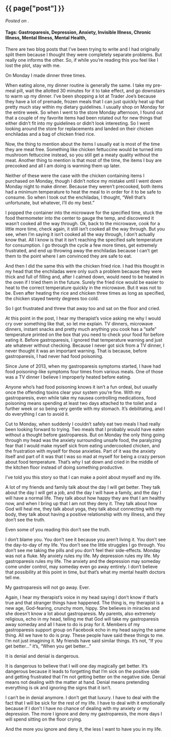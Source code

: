 

## {{ page["post"] }}

*Posted on <!--{ page["date"] }-->.*

#### Tags: Gastroparesis, Depression, Anxiety, Invisible Illness, Chronic Illness, Mental Illness, Mental Health,

There are two blog posts that I’ve been trying to write and I had originally split them because I thought they were completely separate problems.  But really one informs the other.  So, if while you’re reading this you feel like I lost the plot, stay with me.  

On Monday I made dinner three times.  

When eating alone, my dinner routine is generally the same.  I take my pre-meal pill, wait the allotted 30 minutes for it to take effect, and go downstairs to warm up my dinner.  I’ve been shopping a lot at Trader Joe’s because they have a lot of premade, frozen meals that I can just quickly heat up that pretty much stay within my dietary guidelines.  I usually shop on Monday for the entire week.  So when I went to the store Monday afternoon, I found out that a couple of my favorite items had been rotated out for new things that either didn’t fit into my guidelines or didn’t look interesting.  So I went looking around the store for replacements and landed on their chicken enchiladas and a bag of chicken fried rice.

Now, the thing to mention about the items I usually eat is most of the time they are meat free.  Something like chicken fettuccine would be turned into mushroom fettuccine instead, so you still get a meaty quality without the meat.  Another thing to mention is that most of the time, the items I buy are precooked and all I am doing is warming them up later.  

Neither of these were the case with the chicken containing items I purchased on Monday, though I didn’t notice my mistake until I went down Monday night to make dinner.  Because they weren’t precooked, both items had a minimum temperature to heat the meal to in order for it to be safe to consume.  So when I took out the enchiladas, I thought, “Well that’s unfortunate, but whatever, I’ll do my best.”  

I popped the container into the microwave for the specified time, stuck the food thermometer into the center to gauge the temp, and discovered it wasn’t cooked all the way through.  Ok, back to the microwave, cook for a little more time, check again, it still isn’t cooked all the way through.  But you see, when I’m saying it isn’t cooked all the way through, I don’t actually know that.  All I know is that it isn’t reaching the specified safe temperature for consumption.  I go through the cycle a few more times, get extremely frustrated, and end up throwing away the enchiladas because I can’t get them to the point where I am convinced they are safe to eat.

And then I did the same this with the chicken fried rice.  I had this thought in my head that the enchiladas were only such a problem because they were thick and full of filling and, after I calmed down, would need to be heated in the oven if I tried them in the future.  Surely the fried rice would be easier to heat to the correct temperature quickly in the microwave.  But it was not to be.  Even after heating the rice and chicken three times as long as specified, the chicken stayed twenty degrees too cold.  

So I got frustrated and threw that away too and sat on the floor and cried.  

At this point in the post, I hear my therapist’s voice asking me why I would cry over something like that, so let me explain.  TV dinners, microwave dinners, instant snacks and pretty much anything you cook has a “safe” temperature printed on the box that you need to check your food for before eating it.  Before gastroparesis, I ignored that temperature warning and just ate whatever without checking.  Because I never got sick from a TV dinner, I never thought it was an important warning.  That is because, before gastroparesis, I had never had food poisoning.  

Since June of 2013, when my gastroparesis symptoms started, I have had food poisoning-like symptoms four times from various meals.  One of those was a TV dinner I believe I improperly heated before eating.  

Anyone who’s had food poisoning knows it isn’t a fun ordeal, but usually once the offending toxins clear your system you’re fine.  With my gastroparesis, even while take my nausea controlling medications, food poisoning means spending at least two days attached to the toilet and a further week or so being very gentle with my stomach.  It’s debilitating, and I do everything I can to avoid it.

Cut to Monday, when suddenly I couldn’t safely eat two meals I had really been looking forward to trying.  Two meals that I probably would have eaten without a thought before gastroparesis.  But on Monday the only thing going through my head was the anxiety surrounding unsafe food, the paralyzing fear that I would make myself sick from eating undercooked chicken, and the frustration with myself for those anxieties.  Part of it was the anxiety itself and part of it was that I was so mad at myself for being a crazy person about food temperature.  That’s why I sat down and cried in the middle of the kitchen floor instead of doing something productive.

I’ve told you this story so that I can make a point about myself and my life.

A lot of my friends and family talk about the day I will get better.  They talk about the day I will get a job, and the day I will have a family, and the day I will have a normal life.  They talk about how happy they are that I am healthy now, and when I bring up that I am not they deny it.  They talk about how God will heal me, they talk about yoga, they talk about connecting with my body, they talk about having a positive relationship with my illness, and they don’t see the truth.

Even some of you reading this don’t see the truth.  

I don’t blame you.  You don’t see it because you aren’t living it.  You don’t see the day-to-day of my life.  You don’t see the little struggles I go through.  You don’t see me taking the pills and you don’t feel their side-effects.  Monday was not a fluke.  My anxiety rules my life.  My depression rules my life.  My gastroparesis rules my life.  The anxiety and the depression may someday come under control, may someday even go away entirely.  I don’t believe that possibility at this point in time, but that’s what my mental health doctors tell me.  

My gastroparesis will not go away.  Ever.

Again, I hear my therapist’s voice in my head saying I don’t know if that’s true and that stranger things have happened.  The thing is, my therapist is a new age, God-fearing, crunchy mom, hippy.  She believes in miracles and she doesn’t know a lot about gastroparesis.  My parents, also extremely religious, echo in my head, telling me that God will take my gastroparesis away someday and all I have to do is pray for it.  Members of my gastroparesis support group on Facebook echo in my head saying the same thing.  All we have to do is pray.  These people have said these things to me.  I’m not just imagining it.  My friends have said similar things.  It’s not, “If you get better…” it’s, “When you get better…”

It is denial and denial is dangerous.

It is dangerous to believe that I will one day magically get better.  It’s dangerous because it leads to forgetting that I’m sick on the positive side and getting frustrated that I’m not getting better on the negative side.  Denial means not dealing with the matter at hand.  Denial means pretending everything is ok and ignoring the signs that it isn’t.  

I can’t be in denial anymore.  I don’t get that luxury.  I have to deal with the fact that I will be sick for the rest of my life.  I have to deal with it emotionally because if I don't I have no chance of dealing with my anxiety or my depression.  The more I ignore and deny my gastroparesis, the more days I will spend sitting on the floor crying.

And the more you ignore and deny it, the less I want to have you in my life.
